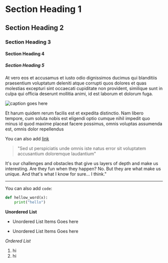 
<!-- WARNINGS! PLEASE READ BELOW AS STAC PROJECT CONTENT GUIDELINE -->

<!-- Note please keep any content you want together as ONE LINE like this. Separate lines will be treated as separate paragraphs. Only One-level Lists Are Supported Right Now; Cannot Have Nested Lists -->

<!-- Also, please keep your comment in one line. -->


<!-- ############################################# -->

<!-- All  headings will be replaced by the SAME sized, LARGER, BOLDED font, so which heading u use does NOT matter. Therefore, note all of these headings will be the same size font -->
# Section Heading 1
## Section Heading 2
### Section Heading 3
#### Section Heading 4 
##### Section Heading 5


At vero eos et accusamus et iusto odio dignissimos ducimus qui blanditiis praesentium voluptatum deleniti atque corrupti quos dolores et quas molestias excepturi sint occaecati cupiditate non provident, similique sunt in culpa qui officia deserunt mollitia animi, id est laborum et dolorum fuga. 

<!-- You can add image as usual. If you do not want to show caption for the image, leave it EMPTY -->
![caption goes here](img/logo/ocf.png) 

Et harum quidem rerum facilis est et expedita distinctio. Nam libero tempore, cum soluta nobis est eligendi optio cumque nihil impedit quo minus id quod maxime placeat facere possimus, omnis voluptas assumenda est, omnis dolor repellendus
 
You can also add [link](http://www.google.com)

<!-- Use '>...' to surround the text you want it to show as styled block quotes. Also, make sure your quote is typed here on the same line!-->

> "Sed ut perspiciatis unde omnis iste natus error sit voluptatem accusantium doloremque laudantium" 


It's our challenges and obstacles that give us layers of depth and make us interesting. Are they fun when they happen? No. But they are what make us unique. And that's what I know for sure... I think."

<!-- You can also have a custom horizontal line break like so -->
---

You can also add `code`:

```python
def hellow_word(x):
	print("hello")
```

<!-- Note you can still bold things -->
**Unordered** __List__

<!-- WARING: ONLY ONE-LEVEL LISTS ARE SUPPORTED RIGHT NOW; CANNOT HAVE NESTED LISTS -->
<!-- Both - or * works as unordered lists -->
- Unordered List Items Goes here
* Unordered List Items Goes here

<!-- Note you can still italicize things -->
*Ordered* _List_

1. hi
2. hi



